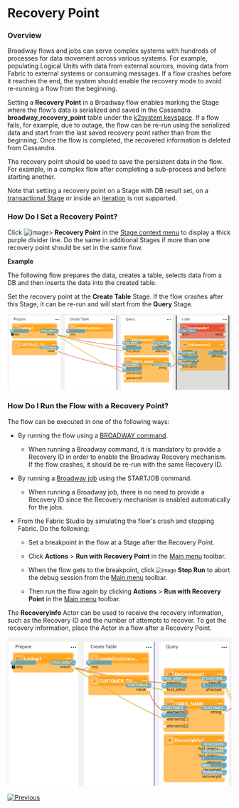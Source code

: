 # Recovery Point

### Overview

Broadway flows and jobs can serve complex systems with hundreds of processes for data movement across various systems. For example, populating Logical Units with data from external sources, moving data from Fabric to external systems or consuming messages. If a flow crashes before it reaches the end, the system should enable the recovery mode to avoid re-running a flow from the beginning.  

Setting a **Recovery Point** in a Broadway flow enables marking the Stage where the flow's data is serialized and saved in the Cassandra **broadway_recovery_point** table under the [k2system keyspace](/articles/02_fabric_architecture/06_cassandra_keyspaces_for_fabric.md). If a flow fails, for example, due to outage, the flow can be re-run using the serialized data and start from the last saved recovery point rather than from the beginning. Once the flow is completed, the recovered information is deleted from Cassandra.

The recovery point should be used to save the persistent data in the flow. For example, in a complex flow after completing a sub-process and before starting another. 

Note that setting a recovery point on a Stage with DB result set, on a [transactional Stage](23_transactions.md) or inside an [iteration](21_iterations.md) is not supported. 

### How Do I Set a Recovery Point?

Click ![image](images/99_19_dots.PNG)> **Recovery Point** in the [Stage context menu](18_broadway_flow_window.md#stage-context-menu) to display a thick purple divider line. Do the same in additional Stages if more than one recovery point should be set in the same flow. 

**Example**

The following flow prepares the data, creates a table, selects data from a DB and then inserts the data into the created table.

Set the recovery point at the **Create Table** Stage. If the flow crashes after this Stage, it can be re-run and will start from the **Query** Stage. 

![image](images/99_29_recovery_01.PNG)



### How Do I Run the Flow with a Recovery Point?

The flow can be executed in one of the following ways:

* By running the flow using a [BROADWAY command](/articles/02_fabric_architecture/04_fabric_commands.md#fabric-broadway).
  
  * When running a Broadway command, it is mandatory to provide a Recovery ID in order to enable the Broadway Recovery mechanism. If the flow crashes, it should be re-run  with the same Recovery ID.
* By running a [Broadway job](/articles/20_jobs_and_batch_services/05_create_a_new_broadway_job.md) using the STARTJOB command. 
  
  * When running a Broadway job, there is no need to provide a Recovery ID since the Recovery mechanism is enabled automatically for the jobs.
* From the Fabric Studio by simulating the flow's crash and stopping Fabric. Do the following:
  * Set a breakpoint in the flow at a Stage after the Recovery Point.
  
  * Click **Actions** > **Run with Recovery Point** in the [Main menu](18_broadway_flow_window.md#main-menu) toolbar.
  
  * When the flow gets to the breakpoint, click <img src="images/99_25_stop.PNG" alt="image" style="zoom:80%;" /> **Stop Run** to abort the debug session from the [Main menu](18_broadway_flow_window.md#main-menu) toolbar. 
  
  * Then run the flow again by clicking **Actions** > **Run with Recovery Point** in the [Main menu](18_broadway_flow_window.md#main-menu) toolbar. 
  

The **RecoveryInfo** Actor can be used to receive the recovery information, such as the Recovery ID and the number of attempts to recover. To get the recovery information, place the Actor in a flow after a Recovery Point.

![image](images/99_29_recovery_02.png)



[![Previous](/articles/images/Previous.png)](28_actor_editor.md)

